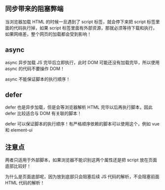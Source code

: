 ## 同步带来的阻塞弊端
当浏览器加载 HTML 的时候一旦遇到了 script 标签，就会停下来把 script 标签里面的代码执行掉，如果 script 标签里面有外部资源，那就必须等待下载和执行，如果网络差，整个网页的加载都会受到影响！

## async
async 异步加载 JS 完毕后立即执行，此时 DOM 可能还没有加载完毕，所以使用 async 的代码不要操作 DOM！

async 不能保证脚本的执行顺序！

## defer
defer 也是异步加载，但是会等浏览器解析 HTML 完毕以后再执行脚本，因此 defer 比较适合与 DOM 有关联的脚本！

defer 可以保证脚本的执行顺序！有严格顺序依赖的脚本可以使用这个，例如 vue 和 element-ui

## 注意点
两者只适用于外部脚本，如果浏览器不能识别这两个属性还是把 script 放在页面底部比较好！

为什么是页面底部呢，因为放到底部只会阻塞后续 JS 代码的解析，不会阻塞前面 HTML 代码的解析！